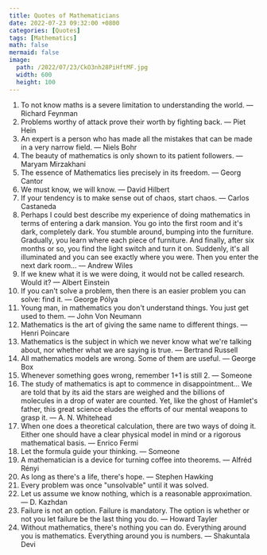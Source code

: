 ```yaml
---
title: Quotes of Mathematicians
date: 2022-07-23 09:32:00 +0800
categories: [Quotes]
tags: [Mathematics]
math: false
mermaid: false
image:
  path: /2022/07/23/CkO3nh28PiHftMF.jpg
  width: 600
  height: 100
---
```


1. To not know maths is a severe limitation to understanding the world. — Richard Feynman
2. Problems worthy of attack prove their worth by fighting back. — Piet Hein
3. An expert is a person who has made all the mistakes that can be made in a very narrow field. — Niels Bohr
4. The beauty of mathematics is only shown to its patient followers. — Maryam Mirzakhani
5. The essence of Mathematics lies precisely in its freedom. — Georg Cantor
6. We must know, we will know. — David Hilbert
7. If your tendency is to make sense out of chaos, start chaos. — Carlos Castaneda
8. Perhaps I could best describe my experience of doing mathematics in terms of entering a dark mansion. You go into the first room and it's dark, completely dark. You stumble around, bumping into the furniture. Gradually, you learn where each piece of furniture. And finally, after six months or so, you find the light switch and turn it on. Suddenly, it's all illuminated and you can see exactly where you were. Then you enter the next dark room... — Andrew Wiles
9. If we knew what it is we were doing, it would not be called research. Would it? — Albert Einstein
10. If you can't solve a problem, then there is an easier problem you can solve: find it. — George Pólya
11. Young man, in mathematics you don't understand things. You just get used to them. — John Von Neumann
12. Mathematics is the art of giving the same name to different things. — Henri Poincare
13. Mathematics is the subject in which we never know what we're talking about, nor whether what we are saying is true. — Bertrand Russell
14. All mathematics models are wrong. Some of them are useful. — George Box
15. Whenever something goes wrong, remember 1+1 is still 2. — Someone
16. The study of mathematics is apt to commence in disappointment... We are told that by its aid the stars are weighed and the billions of molecules in a drop of water are counted. Yet, like the ghost of Hamlet's father, this great science eludes the efforts of our mental weapons to grasp it. — A. N. Whitehead
17. When one does a theoretical calculation, there are two ways of doing it. Either one should have a clear physical model in mind or a rigorous mathematical basis. — Enrico Fermi
18. Let the formula guide your thinking. — Someone
19. A mathematician is a device for turning coffee into theorems. — Alfréd Rényi
20. As long as there's a life, there's hope. — Stephen Hawking
21. Every problem was once "unsolvable" until it was solved.
22. Let us assume we know nothing, which is a reasonable approximation. — D. Kazhdan
23. Failure is not an option. Failure is mandatory. The option is whether or not you let failure be the last thing you do. — Howard Tayler
24. Without mathematics, there's nothing you can do. Everything around you is mathematics. Everything around you is numbers. — Shakuntala Devi